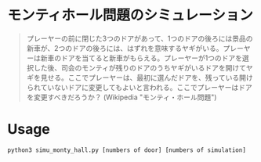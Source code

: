 # モンティホール問題のシミュレーション

> プレーヤーの前に閉じた3つのドアがあって、1つのドアの後ろには景品の新車が、2つのドアの後ろには、はずれを意味するヤギがいる。プレーヤーは新車のドアを当てると新車がもらえる。プレーヤーが1つのドアを選択した後、司会のモンティが残りのドアのうちヤギがいるドアを開けてヤギを見せる。ここでプレーヤーは、最初に選んだドアを、残っている開けられていないドアに変更してもよいと言われる。ここでプレーヤーはドアを変更すべきだろうか？ (Wikipedia "モンティ・ホール問題")

# Usage
``
python3 simu_monty_hall.py [numbers of door] [numbers of simulation]
``